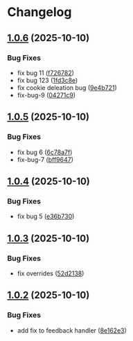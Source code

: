 # Changelog

## [1.0.6](https://github.com/muralimanoharv/material-ai/compare/v1.0.5...v1.0.6) (2025-10-10)


### Bug Fixes

* fix bug 11 ([f726782](https://github.com/muralimanoharv/material-ai/commit/f726782f70b0899600d59397fded0fdb6d96191e))
* fix bug 123 ([1fd3c8e](https://github.com/muralimanoharv/material-ai/commit/1fd3c8e66ab601ec9dace3a07184bc8c77583b7f))
* fix cookie deleation bug ([9e4b721](https://github.com/muralimanoharv/material-ai/commit/9e4b721dc0c5d843941fec072136e3fcef4e89aa))
* fix-bug-9 ([04271c9](https://github.com/muralimanoharv/material-ai/commit/04271c9e3884b00c4d821e2adc215448830d2afa))

## [1.0.5](https://github.com/muralimanoharv/material-ai/compare/v1.0.4...v1.0.5) (2025-10-10)


### Bug Fixes

* fix bug 6 ([6c78a7f](https://github.com/muralimanoharv/material-ai/commit/6c78a7f32d62a2c34de5e20749832b7c6afeb770))
* fix-bug-7 ([bff9647](https://github.com/muralimanoharv/material-ai/commit/bff96478050fd5a0571762e79a7e68ac9d689954))

## [1.0.4](https://github.com/muralimanoharv/material-ai/compare/v1.0.3...v1.0.4) (2025-10-10)


### Bug Fixes

* fix bug 5 ([e36b730](https://github.com/muralimanoharv/material-ai/commit/e36b7307eccd6d3d659fca084426ddabd0a1acd1))

## [1.0.3](https://github.com/muralimanoharv/material-ai/compare/v1.0.2...v1.0.3) (2025-10-10)


### Bug Fixes

* fix overrides ([52d2138](https://github.com/muralimanoharv/material-ai/commit/52d213800f33ef574d0632e79f2f32e77d9f9526))

## [1.0.2](https://github.com/muralimanoharv/material-ai/compare/v1.0.1...v1.0.2) (2025-10-10)


### Bug Fixes

* add fix to feedback handler ([8e162e3](https://github.com/muralimanoharv/material-ai/commit/8e162e3cc1bd2e2ecfdaa71b8ed0509e8e37a332))
